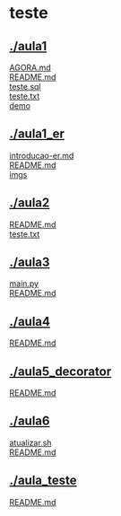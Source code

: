 # teste <br>
## [./aula1](https://github.com/IgorAvilaPereira/teste/tree/main/./aula1) <br>
[AGORA.md](https://github.com/IgorAvilaPereira/teste/blob/main/./aula1/AGORA.md) <br>
[README.md](https://github.com/IgorAvilaPereira/teste/blob/main/./aula1/README.md) <br>
[teste.sql](https://github.com/IgorAvilaPereira/teste/blob/main/./aula1/teste.sql) <br>
[teste.txt](https://github.com/IgorAvilaPereira/teste/blob/main/./aula1/teste.txt) <br>
[demo](https://github.com/IgorAvilaPereira/teste/blob/main/./aula1/demo) <br>
## [./aula1_er](https://github.com/IgorAvilaPereira/teste/tree/main/./aula1_er) <br>
[introducao-er.md](https://github.com/IgorAvilaPereira/teste/blob/main/./aula1_er/introducao-er.md) <br>
[README.md](https://github.com/IgorAvilaPereira/teste/blob/main/./aula1_er/README.md) <br>
[imgs](https://github.com/IgorAvilaPereira/teste/blob/main/./aula1_er/imgs) <br>
## [./aula2](https://github.com/IgorAvilaPereira/teste/tree/main/./aula2) <br>
[README.md](https://github.com/IgorAvilaPereira/teste/blob/main/./aula2/README.md) <br>
[teste.txt](https://github.com/IgorAvilaPereira/teste/blob/main/./aula2/teste.txt) <br>
## [./aula3](https://github.com/IgorAvilaPereira/teste/tree/main/./aula3) <br>
[main.py](https://github.com/IgorAvilaPereira/teste/blob/main/./aula3/main.py) <br>
[README.md](https://github.com/IgorAvilaPereira/teste/blob/main/./aula3/README.md) <br>
## [./aula4](https://github.com/IgorAvilaPereira/teste/tree/main/./aula4) <br>
[README.md](https://github.com/IgorAvilaPereira/teste/blob/main/./aula4/README.md) <br>
## [./aula5_decorator](https://github.com/IgorAvilaPereira/teste/tree/main/./aula5_decorator) <br>
[README.md](https://github.com/IgorAvilaPereira/teste/blob/main/./aula5_decorator/README.md) <br>
## [./aula6](https://github.com/IgorAvilaPereira/teste/tree/main/./aula6) <br>
[atualizar.sh](https://github.com/IgorAvilaPereira/teste/blob/main/./aula6/atualizar.sh) <br>
[README.md](https://github.com/IgorAvilaPereira/teste/blob/main/./aula6/README.md) <br>
## [./aula_teste](https://github.com/IgorAvilaPereira/teste/tree/main/./aula_teste) <br>
[README.md](https://github.com/IgorAvilaPereira/teste/blob/main/./aula_teste/README.md) <br>
